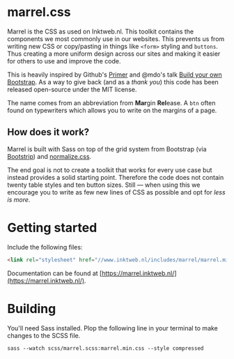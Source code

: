 # marrel.css
Marrel is the CSS as used on Inktweb.nl. This toolkit contains the components we most commonly use in our websites. This prevents us from writing new CSS or copy/pasting in things like `<form>` styling and `buttons`. Thus creating a more uniform design across our sites and making it easier for others to use and improve the code.

This is heavily inspired by Github's [Primer](https://github.com/primer/primer) and @mdo's talk [Build your own Bootstrap](https://speakerdeck.com/mdo/build-your-own-bootstrap). As a way to give back (and as a *thank you*) this code has been released open-source under the MIT license.

The name comes from an abbreviation from **Mar**gin **Rel**ease. A `btn` often found on typewriters which allows you to write on the margins of a page.

## How does it work?
Marrel is built with Sass on top of the grid system from Bootstrap (via [Bootstrip](https://github.com/MartijnOud/bootstrip)) and [normalize.css](https://necolas.github.io/normalize.css/).

The end goal is not to create a toolkit that works for every use case but instead provides a solid starting point. Therefore the code does not contain twenty table styles and ten button sizes. Still — when using this we encourage you to write as few new lines of CSS as possible and opt for *less is more*.

# Getting started

Include the following files:
````HTML
<link rel="stylesheet" href="//www.inktweb.nl/includes/marrel/marrel.min.css">
````

Documentation can be found at [https://marrel.inktweb.nl/](https://marrel.inktweb.nl/).

# Building
You'll need Sass installed. Plop the following line in your terminal to make changes to the SCSS file.
````
sass --watch scss/marrel.scss:marrel.min.css --style compressed
````

